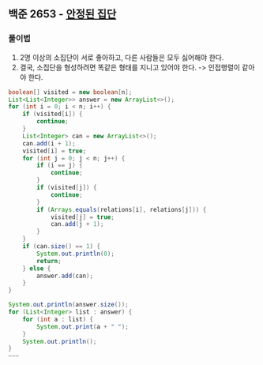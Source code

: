 ## 백준 2653 - [안정된 집단](https://www.acmicpc.net/problem/2653)

### 풀이법

1. 2명 이상의 소집단이 서로 좋아하고, 다른 사람들은 모두 싫어해야 한다.
2. 결국, 소집단을 형성하려면 똑같은 형태를 지니고 있어야 한다. -> 인접행렬이 같아야 한다.

```JAVA
boolean[] visited = new boolean[n];
List<List<Integer>> answer = new ArrayList<>();
for (int i = 0; i < n; i++) {
    if (visited[i]) {
        continue;
    }
    List<Integer> can = new ArrayList<>();
    can.add(i + 1);
    visited[i] = true;
    for (int j = 0; j < n; j++) {
        if (i == j) {
            continue;
        }
        if (visited[j]) {
            continue;
        }
        if (Arrays.equals(relations[i], relations[j])) {
            visited[j] = true;
            can.add(j + 1);
        }
    }
    if (can.size() == 1) {
        System.out.println(0);
        return;
    } else {
        answer.add(can);
    }
}

System.out.println(answer.size());
for (List<Integer> list : answer) {
    for (int a : list) {
        System.out.print(a + " ");
    }
    System.out.println();
}
~~~


